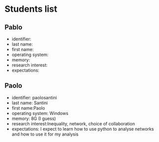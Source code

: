# Students list

## Pablo

- identifier:
- last name:
- first name:
- operating system:
- memory:
- research interest:
- expectations: 


## Paolo

- identifier: paolosantini
- last name: Santini
- first name:Paolo
- operating system: Windows 
- memory: 8G (I guess)
- research interest:Inequality, network, choice of collaboration
- expectations: I expect to learn how to use python to analyse networks and how to use it for my analysis
